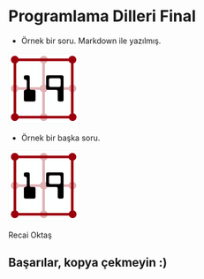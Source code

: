 # Programlama Dilleri Final
- Örnek bir soru.  Markdown ile yazılmış.

![resim](_includes/q/media/resim.png)

- Örnek bir başka soru.

![resim](_includes/q/media/resim.png)


Recai Oktaş

## Başarılar, kopya çekmeyin :)
